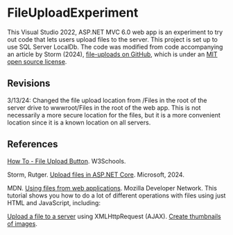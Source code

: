 # FileUploadExperiment

This Visual Studio 2022, ASP.NET MVC 6.0 web app is an experiment to try out code that lets users upload files to the server. This project is set up to use SQL Server LocalDb. The code was modified from code accompanying an article by Storm (2024), [file-uploads on GitHub](https://github.com/dotnet/AspNetCore.Docs/tree/main/aspnetcore/mvc/models/file-uploads/samples/), which is under an [MIT open source license](https://en.wikipedia.org/wiki/MIT_License).

## Revisions
3/13/24: Changed the file upload location from /Files in the root of the server drive to wwwroot/Files in the root of the web app. 
This is not necessarily a more secure location for the files, but it is a more convenient location since it is a known location
on all servers.

## References

[How To - File Upload Button](https://www.w3schools.com/howto/howto_html_file_upload_button.asp). W3Schools.

Storm, Rutger. [Upload files in ASP.NET Core](https://learn.microsoft.com/en-us/aspnet/core/mvc/models/file-uploads?view=aspnetcore-6.0). Microsoft, 2024. 

MDN. [Using files from web applications](https://developer.mozilla.org/en-US/docs/Web/API/File/Using_files_from_web_applications). Mozilla Developer Network. This tutorial shows you how to do a lot of different operations with files using just HTML and JavaScript, including:

[Upload a file to a server](https://developer.mozilla.org/en-US/docs/Web/API/File/Using_files_from_web_applications#example_uploading_a_user-selected_file) using XMLHttpRequest (AJAX).
[Create thumbnails of images](https://developer.mozilla.org/en-US/docs/Web/API/File/Using_files_from_web_applications#example_using_object_urls_to_display_images).

